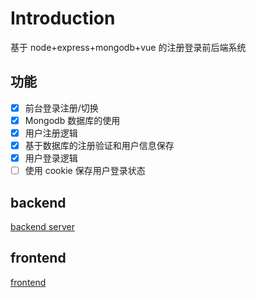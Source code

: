 # Introduction

基于 node+express+mongodb+vue 的注册登录前后端系统

## 功能

- [x] 前台登录注册/切换
- [x] Mongodb 数据库的使用
- [x] 用户注册逻辑
- [x] 基于数据库的注册验证和用户信息保存
- [x] 用户登录逻辑
- [ ] 使用 cookie 保存用户登录状态

## backend
[backend server](https://github.com/jcqiao/node_login/tree/master/server)
## frontend
[frontend](https://github.com/jcqiao/node_login/tree/master/vue)
